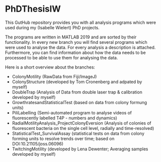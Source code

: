 # PhDThesisIW
This GutHub repository provides you with all analysis programs which were used during my (Isabelle Wielert) PhD projects. 

The programs are written in MATLAB 2019 and are sorted by their functionality. In every new branch you will find several programs which were used to analyse the data. For every analysis a description is attached. Furthermore, you can find information about how the data needs to be processed to be able to use them for analysing the data. 

Here is a short overview about the branches: 
- ColonyMotility (RawData from Fiji/ImageJ)
- ColonyStructure (developed by Tom Cronenberg and adpated by myself)
- DoubleTrap (Analysis of Data from double laser trap & calibration developed by myself)
- GrowthratesandStatisticalTest (based on data from colony formung units)
- PiliLabelling (Semi-automated program to analyse videos of fluorescently labelled T4P - numbers and dynamics)
- RadialMotilityAnalysis_ProjectColonyEversion (Analysis of colonies of fluorescent bacteria on the single cell level, radially and time-resolved)
- StatisticalTest_SurvivalAssay (statistical tests on data from colony forming units to resolve trends over time; based on DOI:10.21105/joss.06096)
- TwitchingMotility (developed by Lena Dewenter; Averaging samples developed by myself)
